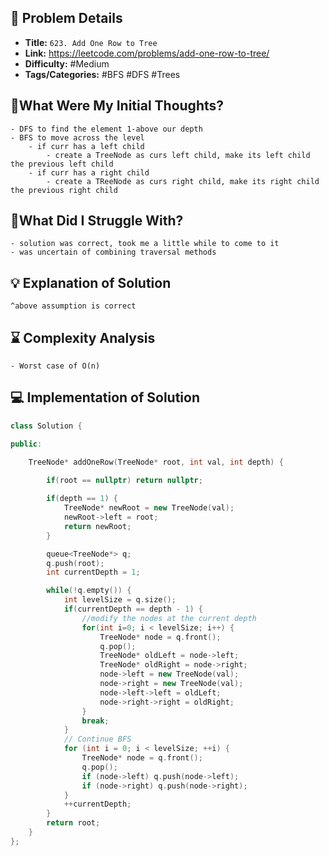 ## 📝 Problem Details

- **Title:** `623. Add One Row to Tree`
- **Link:** https://leetcode.com/problems/add-one-row-to-tree/
- **Difficulty:** #Medium 
- **Tags/Categories:** #BFS #DFS #Trees 

## 💭What Were My Initial Thoughts?

```
- DFS to find the element 1-above our depth
- BFS to move across the level
	- if curr has a left child
		- create a TreeNode as curs left child, make its left child the previous left child
	- if curr has a right child
		- create a TReeNode as curs right child, make its right child the previous right child
```

## 🤔What Did I Struggle With?

```
- solution was correct, took me a little while to come to it 
- was uncertain of combining traversal methods
```

## 💡 Explanation of Solution

```
^above assumption is correct
```

## ⌛ Complexity Analysis

```
- Worst case of O(n)
```

## 💻 Implementation of Solution

```cpp
class Solution {

public:

    TreeNode* addOneRow(TreeNode* root, int val, int depth) {

        if(root == nullptr) return nullptr;
        
        if(depth == 1) {
            TreeNode* newRoot = new TreeNode(val);
            newRoot->left = root;
            return newRoot;
        }

        queue<TreeNode*> q;
        q.push(root);
        int currentDepth = 1;

        while(!q.empty()) {
            int levelSize = q.size();
            if(currentDepth == depth - 1) {
                //modify the nodes at the current depth
                for(int i=0; i < levelSize; i++) {
                    TreeNode* node = q.front();
                    q.pop();
                    TreeNode* oldLeft = node->left;
                    TreeNode* oldRight = node->right;
                    node->left = new TreeNode(val);
                    node->right = new TreeNode(val);
                    node->left->left = oldLeft;
                    node->right->right = oldRight;
                }
                break;
            }
            // Continue BFS
            for (int i = 0; i < levelSize; ++i) {
                TreeNode* node = q.front();
                q.pop();
                if (node->left) q.push(node->left);
                if (node->right) q.push(node->right);
            }
            ++currentDepth;
        }
        return root;
    }
};
```